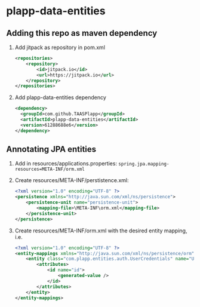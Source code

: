 # plapp-data-entities

## Adding this repo as maven dependency

1. Add jitpack as repository in pom.xml
    ```xml
    <repositories>
        <repository>
            <id>jitpack.io</id>
            <url>https://jitpack.io</url>
        </repository>
    </repositories>
    ```

2. Add plapp-data-entities dependency
    ```xml
    <dependency>
      <groupId>com.github.TAASPlapp</groupId>
      <artifactId>plapp-data-entities</artifactId>
      <version>61288688e6</version>
    </dependency>
    ```


## Annotating JPA entities

1.  Add in resources/applications.properties:
    ```spring.jpa.mapping-resources=META-INF/orm.xml```

2. Create resources/META-INF/perstistence.xml:
    ```xml
    <?xml version="1.0" encoding="UTF-8" ?>
    <persistence xmlns="http://java.sun.com/xml/ns/persistence">
        <persistence-unit name="persistence-unit">
            <mapping-file>\META-INF\orm.xml</mapping-file>
        </persistence-unit>
    </persistence>
    ```

3. Create resources/META-INF/orm.xml with the desired entity mapping, i.e.
    ```xml
    <?xml version="1.0" encoding="UTF-8" ?>
    <entity-mappings xmlns="http://java.sun.com/xml/ns/persistence/orm" version="2.0">
        <entity class="com.plapp.entities.auth.UserCredentials" name="UserCredentials">
            <attributes>
                <id name="id">
                    <generated-value />
                </id>
            </attributes>
        </entity>
    </entity-mappings>
    ```
